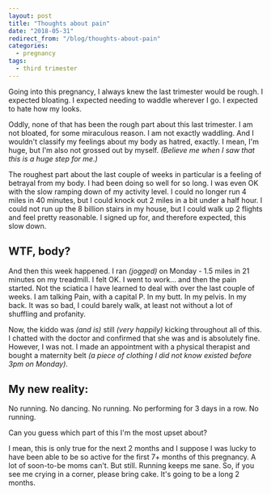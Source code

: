 ```yaml
---
layout: post
title: "Thoughts about pain"
date: "2018-05-31"
redirect_from: "/blog/thoughts-about-pain"
categories:
  - pregnancy
tags:
  - third trimester
---
```


Going into this pregnancy, I always knew the last trimester would be rough. I expected bloating. I expected needing to waddle wherever I go. I expected to hate how my looks.

Oddly, none of that has been the rough part about this last trimester. I am not bloated, for some miraculous reason. I am not exactly waddling. And I wouldn't classify my feelings about my body as hatred, exactly. I mean, I'm huge, but I'm also not grossed out by myself. _(Believe me when I saw that this is a huge step for me.)_

The roughest part about the last couple of weeks in particular is a feeling of betrayal from my body. I had been doing so well for so long. I was even OK with the slow ramping down of my activity level. I could no longer run 4 miles in 40 minutes, but I could knock out 2 miles in a bit under a half hour. I could not run up the 8 billion stairs in my house, but I could walk up 2 flights and feel pretty reasonable. I signed up for, and therefore expected, this slow down.

## WTF, body?

And then this week happened. I ran _(jogged)_ on Monday - 1.5 miles in 21 minutes on my treadmill. I felt OK. I went to work... and then the pain started. Not the sciatica I have learned to deal with over the last couple of weeks. I am talking Pain, with a capital P. In my butt. In my pelvis. In my back. It was so bad, I could barely walk, at least not without a lot of shuffling and profanity.

Now, the kiddo was _(and is)_ still _(very happily)_ kicking throughout all of this. I chatted with the doctor and confirmed that she was and is absolutely fine. However, I was not. I made an appointment with a physical therapist and bought a maternity belt _(a piece of clothing I did not know existed before 3pm on Monday)_.

## My new reality:

No running. No dancing. No running. No performing for 3 days in a row. No running.

Can you guess which part of this I'm the most upset about?

I mean, this is only true for the next 2 months and I suppose I was lucky to have been able to be so active for the first 7+ months of this pregnancy. A lot of soon-to-be moms can't. But still. Running keeps me sane. So, if you see me crying in a corner, please bring cake. It's going to be a long 2 months.
